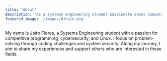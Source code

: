 ```yaml
---
title: "About"
description: "As a systems engineering student passionate about competitive programming and Linux."
featured_image: '/images/dibujo.png'
---
```


My name is Jairo Flores, a Systems Engineering student with a passion for competitive programming, cybersecurity, and Linux. I focus on problem-solving through coding challenges and system security. Along my journey, I aim to share my experiences and support others who are interested in these fields.